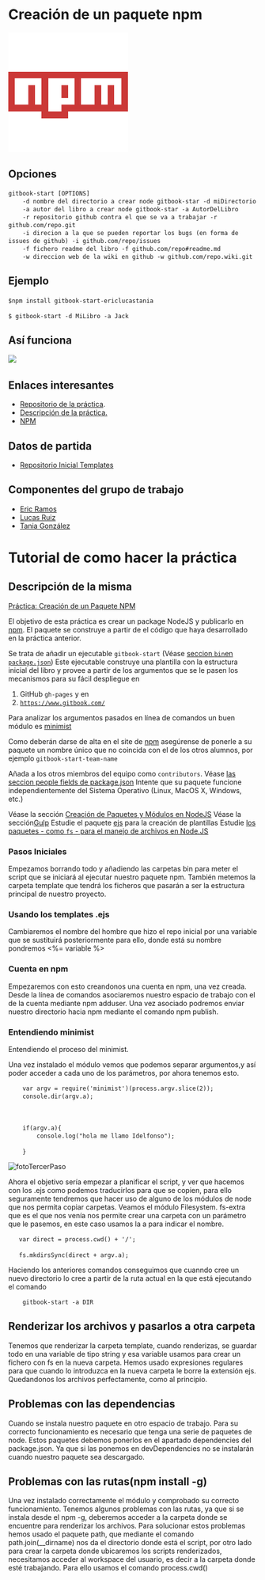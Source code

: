 # Creación de un paquete npm 

![](./images/npm.PNG)

## Opciones

    gitbook-start [OPTIONS]
        -d nombre del directorio a crear node gitbook-star -d miDirectorio
        -a autor del libro a crear node gitbook-star -a AutorDelLibro
        -r repositorio github contra el que se va a trabajar -r github.com/repo.git
        -i direcion a la que se pueden reportar los bugs (en forma de issues de github) -i github.com/repo/issues
        -f fichero readme del libro -f github.com/repo#readme.md
        -w direccion web de la wiki en github -w github.com/repo.wiki.git


## Ejemplo


```$npm install gitbook-start-ericlucastania```

```$ gitbook-start -d MiLibro -a Jack```

## Así funciona

![](./images/gif.GIF)


## Enlaces interesantes 
 
* [Repositorio de la práctica](https://github.com/ULL-ESIT-SYTW-1617/creacion-de-paquetes-y-modulos-en-nodejs-ericlucastania.git).
* [Descripción de la práctica.](https://casianorodriguezleon.gitbooks.io/ull-esit-1617/content/practicas/practicanm.html#práctica-creación-de-un-paquete-npm)
* [NPM](https://www.npmjs.com/package/gitbook-start-ericlucastania)

## Datos de partida

* [Repositorio Inicial Templates](https://github.com/enten/gitbook-boilerplate) 

## Componentes del grupo de trabajo

* [Eric Ramos](https://github.com/alu0100786330)
* [Lucas Ruiz](https://github.com/alu0100785265)
* [Tania González](https://github.com/tania77)







# Tutorial de como hacer la práctica

## Descripción de la misma

[Práctica: Creación de un Paquete NPM](https://casianorodriguezleon.gitbooks.io/ull-esit-1617/content/practicas/practicanm.html#práctica-creación-de-un-paquete-npm)



El objetivo de esta práctica es crear un package NodeJS y publicarlo en
[npm](https://www.npmjs.com/). El paquete se construye a partir de el
código que haya desarrollado en la práctica anterior.
    
    
 Se trata de añadir un ejecutable `gitbook-start` (Véase [seccion `bin`en `package.json`](https://docs.npmjs.com/files/package.json#bin))
 Este ejecutable construye una plantilla con la estructura inicial
 del libro y provee a partir de los argumentos que se le pasen los
 mecanismos para su fácil despliegue en 


 1.  GitHub `gh-pages` y en
 2.  [`https://www.gitbook.com/`](https://www.gitbook.com/)
 
 Para analizar los argumentos pasados en línea de comandos un buen
 módulo es [minimist](https://github.com/substack/minimist) 
 
 Como deberán darse de alta en el site de [npm](https://www.npmjs.com/) asegúrense de ponerle a su paquete un
 nombre único que no coincida con el de los otros alumnos, por
 ejemplo `gitbook-start-team-name`
 
 Añada a los otros miembros del equipo como `contributors`. Véase [las seccion people fields de package.json](https://docs.npmjs.com/files/package.json#people-fields-author-contributors)
 Intente que su paquete funcione independientemente del Sistema Operativo (Linux, MacOS X, Windows, etc.)
    
    
 Véase la sección [Creación de Paquetes y Módulos en NodeJS](https://casianorodriguezleon.gitbooks.io/ull-esit-1617/content/apuntes/nodejspackages.html)
 Véase la sección[Gulp](https://casianorodriguezleon.gitbooks.io/ull-esit-1617/content/apuntes/gulp/)
 Estudie el paquete [ejs](https://www.npmjs.com/package/ejs) para la creación de plantillas
 Estudie [los paquetes - como `fs` - para el manejo de archivos en Node.JS](https://casianorodriguezleon.gitbooks.io/ull-esit-1617/content/apuntes/fs.html)




### Pasos Iniciales

Empezamos borrando todo y añadiendo las carpetas bin para meter el script que se iniciará al ejecutar
nuestro paquete npm. También metemos la carpeta template que tendrá los ficheros que pasarán a ser
la estructura principal de nuestro proyecto. 

### Usando los templates .ejs

Cambiaremos el nombre del hombre que hizo el repo inicial por una variable que se sustituirá posteriormente
para ello, donde está su nombre pondremos <%= variable %>


### Cuenta en npm 

Empezaremos con esto creandonos una cuenta en npm, una vez creada. Desde la línea de comandos 
asociaremos nuestro espacio de trabajo con el de la cuenta mediante npm adduser. Una vez asociado 
podremos enviar nuestro directorio hacia npm mediante el comando npm publish.


### Entendiendo minimist

Entendiendo el proceso del minimist. 
    
Una vez instalado el módulo vemos que podemos separar argumentos,y así poder acceder a
cada uno de los parámetros, por ahora tenemos esto.


        var argv = require('minimist')(process.argv.slice(2));
        console.dir(argv.a);
        
        
        
        if(argv.a){
            console.log("hola me llamo Idelfonso");
            
        }

![fotoTercerPaso](./images/1.PNG)

Ahora el objetivo sería empezar a planificar el script, y ver que hacemos con los .ejs como podemos 
traducirlos para que se copien, para ello seguramente tendremos que hacer uso de alguno de los módulos
de node que nos permita copiar carpetas. Veamos el módulo Filesystem.
fs-extra que es el que nos venía nos permite crear una carpeta con un parámetro que le pasemos, en
este caso usamos la a para indicar el nombre.

       var direct = process.cwd() + '/';

       fs.mkdirsSync(direct + argv.a);

Haciendo los anteriores comandos conseguimos que cuanndo cree un nuevo directorio
lo cree a partir de la ruta actual en la que está ejecutando el comando

        gitbook-start -a DIR

## Renderizar los archivos y pasarlos a otra carpeta

Tenemos que renderizar la carpeta template, cuando renderizas, 
se guardar todo en una variable de tipo string y esa variable usamos
para crear un fichero con fs en la nueva carpeta. Hemos usado 
expresiones regulares para que cuando lo introduzca en la nueva carpeta le borre la 
extensión ejs. Quedandonos los archivos perfectamente, como al principio.



## Problemas con las dependencias

Cuando se instala nuestro paquete en otro espacio de trabajo. Para su correcto funcionamiento 
es necesario que tenga una serie de paquetes de node. Estos paquetes debemos ponerlos en el 
apartado dependencies del package.json. Ya que si las ponemos en devDependencies no se instalarán 
cuando nuestro paquete sea descargado.


## Problemas con las rutas(npm install -g)

Una vez instalado correctamente el módulo y comprobado su correcto funcionamiento. Tenemos algunos
problemas con las rutas, ya que si se instala desde el npm -g, deberemos acceder a la carpeta donde
se encuentre para renderizar los archivos. Para solucionar estos problemas hemos usado el paquete 
path, que mediante el comando path.join(__dirname) nos da el directorio donde está el script, por otro lado 
para crear la carpeta donde ubicaremos los scripts renderizados, necesitamos acceder al workspace del
usuario, es decir a la carpeta donde esté trabajando. Para ello usamos el comando process.cwd()



